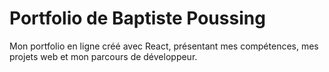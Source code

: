 # Portfolio de Baptiste Poussing

Mon portfolio en ligne créé avec React, présentant mes compétences, mes projets web et mon parcours de développeur.
